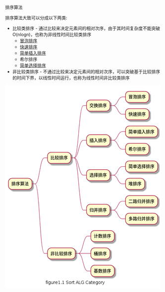 排序算法

排序算法大致可以分成以下两类:

* 比较类排序 - 通过比较来决定元素间的相对次序，由于其时间复杂度不能突破O(nlogn)，也称为非线性时间比较类排序
  * [冒泡排序](bubble_sort.md)
  * [快速排序](quick_sort.md)
  * [简单插入排序](insertion_sort.md)
  * 希尔排序
  * [简单选择排序](selection_sort.md)
* 非比较类排序 - 不通过比较来决定元素间的相对次序，可以突破基于比较排序的时间下界，以线性时间运行，也称为线性时间非比较类排序

![](../../img/figure1.1_srot_alg_cate.png)


